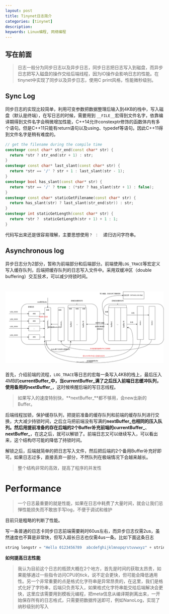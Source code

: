 ```yaml
---
layout: post
title: Tinynet日志简介
categories: [tinynet]
description: 
keywords: Linux编程, 网络编程
---
```

## 写在前面

> 日志一般分为同步日志以及异步日志，同步日志把日志写入到磁盘，而异步日志把写入磁盘的操作交给后端线程，因为IO操作会影响日志的性能。在tinynet中实现了同步以及异步日志，使用C print风格，性能微秒级别。

## Sync Log

同步日志的实现比较简单，利用可变参数把数据整理后输入到4KB的栈中，写入磁盘（默认是终端），在写日志的时候，需要用到 `__FILE__`宏得到文件名字，依靠编译期得到文件名字会稍微增加性能，C++14允许constexptr修饰的函数体内有多个语句。但是C++11只能有return语句以及using、typedef等语句。因此C++11得到文件名字是稍有难度的。

```c++
// get the filename during the compile time
constexpr const char* str_end(const char* str) {
  return *str ? str_end(str + 1) : str;
}
constexpr const char* last_slant(const char* str) {
  return *str == '/' ? str + 1 : last_slant(str - 1);
} 
constexpr bool has_slant(const char* str) {
  return *str == '/' ? true : (*str ? has_slant(str + 1) : false);
}
constexpr const char* staticGetFilename(const char* str) {
  return has_slant(str) ? last_slant(str_end(str)) : str;
}
constexpr int staticGetLength(const char* str) {
  return *str ?  staticGetLength(str + 1) + 1 : 1;
}
```

代码写出来还是很容易理解，主要思想使用`？ ：  `递归访问字符串。

## Asynchronous log

异步日志分为2部分，暂称为前端部分和后端部分。前端使用`LOG_TRACE`等宏定义写入缓存队列，后端把缓存队列的日志写入文件中。采用双缓冲区（double buffering）交互技术，可以减少持锁时间。

#                                         ![log](/images/log/log.svg)

首先，介绍前端的流程，`LOG_TRACE`等日志的宏每一条写入4KB的栈上，最后压入4MB的**currentBuffer_**中，当**currentBuffer_**满了之后压入前端日志缓冲队列，使用备用的**nextBuffer_**，这时候唤醒后端的写日志线程。

> 如果写入的速度特别快，**nextBuffer_**都不够用，会new出新的Buffer。

后端线程加锁，保护缓存队列，把提前准备的缓存队列和前端的缓存队列进行交换，大大减少持锁时间，之后立马把前端没有写满的**nextBuffer_**也相同的压入队列。然后用提前准备的存在后端的2个Buffer补充前端的**currentBuffer_**、**nextBuffer_**，在这之后，就可以解锁了。前端日志又可以继续写入，可以看出来，这个结构尽可能的降低了持锁时间。

解锁之后，后端就简单的把日志写入文件，然后把后端的2个备用Buffer补充好即可。如果日志过多，直接丢弃一部分，不然队列在极端情况下会越来越长。

> 整个结构非常的高效，提高了程序的并发性

# Performance

> 一个日志最重要的就是性能，如果在日志中耗费了大量时间，就会让我们忌惮性能损失而不敢放手写log，不便于调试和维护

目前只是粗略的判断了性能。

写一条普通的日志卡同步日志前端需要耗时60us左右，而异步日志仅需2us，虽然速度也不算是非常快，但写入超长日志也仅需4us一条。比如下面这条日志

```c++
string longstr = "Hello 0123456789  abcdefghijklmnopqrstuvwxyz" + string(3000, 'X');
```

**如何提高日志性能**

> 我认为目前这个日志的瓶颈大概在2个地方，首先是时间的获取太昂贵，如果能够通过一些指令访问CPU的tick，说不定会更快，但可能会降低通用性。另一个非常重要的点是格式化字符串是异常昂贵的，在这里，我们是格式化好了字符串，后端只负责写入，如果格式化字符串能交给后端解决会更快，这里应该需要用到模板元编程，把meta信息从编译期剥离出来，一开始保存所有的日志格式，只需要把数据传送即可，例如NanoLog，实现了纳秒级别的写入